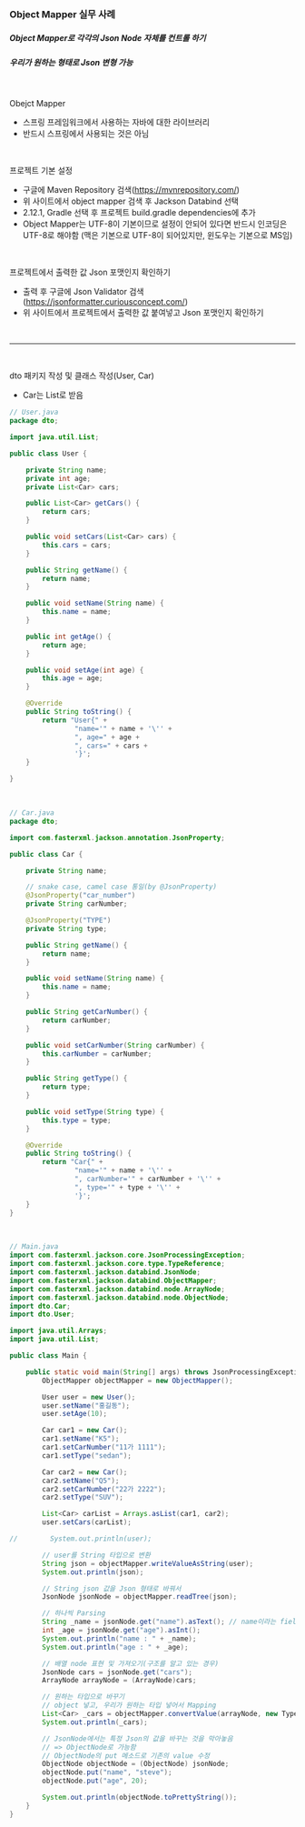 <h3>Object Mapper 실무 사례</h3>
<h5>Object Mapper로 각각의 Json Node 자체를 컨트롤 하기</h5>
<h5>우리가 원하는 형태로 Json 변형 가능</h5>

<br>

Obejct Mapper
- 스프링 프레임워크에서 사용하는 자바에 대한 라이브러리
- 반드시 스프링에서 사용되는 것은 아님

<br>

프로젝트 기본 설정
- 구글에 Maven Repository 검색(https://mvnrepository.com/)
- 위 사이트에서 object mapper 검색 후 Jackson Databind 선택
- 2.12.1, Gradle 선택 후 프로젝트 build.gradle dependencies에 추가
- Object Mapper는 UTF-8이 기본이므로 설정이 안되어 있다면 반드시 인코딩은 UTF-8로 해야함 (맥은 기본으로 UTF-8이 되어있지만, 윈도우는 기본으로 MS임)

<br>

프로젝트에서 출력한 값 Json 포맷인지 확인하기
- 출력 후 구글에 Json Validator 검색(https://jsonformatter.curiousconcept.com/)
- 위 사이트에서 프로젝트에서 출력한 값 붙여넣고 Json 포맷인지 확인하기

<br>

---

<br>

dto 패키지 작성 및 클래스 작성(User, Car)

- Car는 List로 받음

```java
// User.java
package dto;

import java.util.List;

public class User {

    private String name;
    private int age;
    private List<Car> cars;

    public List<Car> getCars() {
        return cars;
    }

    public void setCars(List<Car> cars) {
        this.cars = cars;
    }

    public String getName() {
        return name;
    }

    public void setName(String name) {
        this.name = name;
    }

    public int getAge() {
        return age;
    }

    public void setAge(int age) {
        this.age = age;
    }

    @Override
    public String toString() {
        return "User{" +
                "name='" + name + '\'' +
                ", age=" + age +
                ", cars=" + cars +
                '}';
    }

}
```

<br>

```java
// Car.java
package dto;

import com.fasterxml.jackson.annotation.JsonProperty;

public class Car {

    private String name;

    // snake case, camel case 통일(by @JsonProperty)
    @JsonProperty("car_number")
    private String carNumber;

    @JsonProperty("TYPE")
    private String type;

    public String getName() {
        return name;
    }

    public void setName(String name) {
        this.name = name;
    }

    public String getCarNumber() {
        return carNumber;
    }

    public void setCarNumber(String carNumber) {
        this.carNumber = carNumber;
    }

    public String getType() {
        return type;
    }

    public void setType(String type) {
        this.type = type;
    }

    @Override
    public String toString() {
        return "Car{" +
                "name='" + name + '\'' +
                ", carNumber='" + carNumber + '\'' +
                ", type='" + type + '\'' +
                '}';
    }
}

```

<br>

```java
// Main.java
import com.fasterxml.jackson.core.JsonProcessingException;
import com.fasterxml.jackson.core.type.TypeReference;
import com.fasterxml.jackson.databind.JsonNode;
import com.fasterxml.jackson.databind.ObjectMapper;
import com.fasterxml.jackson.databind.node.ArrayNode;
import com.fasterxml.jackson.databind.node.ObjectNode;
import dto.Car;
import dto.User;

import java.util.Arrays;
import java.util.List;

public class Main {

    public static void main(String[] args) throws JsonProcessingException {
        ObjectMapper objectMapper = new ObjectMapper();

        User user = new User();
        user.setName("홍길동");
        user.setAge(10);

        Car car1 = new Car();
        car1.setName("K5");
        car1.setCarNumber("11가 1111");
        car1.setType("sedan");

        Car car2 = new Car();
        car2.setName("Q5");
        car2.setCarNumber("22가 2222");
        car2.setType("SUV");

        List<Car> carList = Arrays.asList(car1, car2);
        user.setCars(carList);

//        System.out.println(user);

        // user를 String 타입으로 변환
        String json = objectMapper.writeValueAsString(user);
        System.out.println(json);

        // String json 값을 Json 형태로 바꿔서
        JsonNode jsonNode = objectMapper.readTree(json);

        // 하나씩 Parsing
        String _name = jsonNode.get("name").asText(); // name이라는 field로 가져오기
        int _age = jsonNode.get("age").asInt();
        System.out.println("name : " + _name);
        System.out.println("age : " + _age);

        // 배열 node 표현 및 가져오기(구조를 알고 있는 경우)
        JsonNode cars = jsonNode.get("cars");
        ArrayNode arrayNode = (ArrayNode)cars;

        // 원하는 타입으로 바꾸기
        // object 넣고, 우리가 원하는 타입 넣어서 Mapping
        List<Car> _cars = objectMapper.convertValue(arrayNode, new TypeReference<List<Car>>() {});
        System.out.println(_cars);

        // JsonNode에서는 특정 Json의 값을 바꾸는 것을 막아놓음
        // => ObjectNode로 가능함
        // ObjectNode의 put 메소드로 기존의 value 수정
        ObjectNode objectNode = (ObjectNode) jsonNode;
        objectNode.put("name", "steve");
        objectNode.put("age", 20);

        System.out.println(objectNode.toPrettyString());
    }
}

```